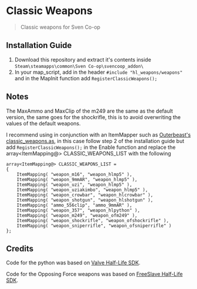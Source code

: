 # Classic Weapons
> Classic weapons for Sven Co-op

## Installation Guide

1. Download this repository and extract it's contents inside `Steam\steamapps\common\Sven Co-op\svencoop_addon\`
2. In your map_script, add in the header `#include "hl_weapons/weapons"` and in the MapInit function add `RegisterClassicWeapons();`

## Notes

The MaxAmmo and MaxClip of the m249 are the same as the default version, the same goes for the shockrifle, this is to avoid overwriting the values of the default weapons.

I recommend using in conjunction with an ItemMapper such as [Outerbeast's classic_weapons.as](https://github.com/Outerbeast/Entities-and-Gamemodes/blob/master/classic_weapons.as), in this case follow step 2 of the installation guide but add `RegisterClassicWeapons();` in the Enable function and replace the array<ItemMapping@> CLASSIC_WEAPONS_LIST
with the following
```
array<ItemMapping@> CLASSIC_WEAPONS_LIST = 
{
    ItemMapping( "weapon_m16", "weapon_hlmp5" ),
    ItemMapping( "weapon_9mmAR", "weapon_hlmp5" ),
    ItemMapping( "weapon_uzi", "weapon_hlmp5" ),
    ItemMapping( "weapon_uziakimbo", "weapon_hlmp5" ),
    ItemMapping( "weapon_crowbar", "weapon_hlcrowbar" ),
    ItemMapping( "weapon_shotgun", "weapon_hlshotgun" ),
    ItemMapping( "ammo_556clip", "ammo_9mmAR" ),
    ItemMapping( "weapon_357", "weapon_hlpython" ),
    ItemMapping( "weapon_m249", "weapon_ofm249" ),
    ItemMapping( "weapon_shockrifle", "weapon_ofshockrifle" ),
    ItemMapping( "weapon_sniperrifle", "weapon_ofsniperrifle" )
};
```

## Credits

Code for the python  was based on [Valve Half-Life SDK](https://github.com/ValveSoftware/halflife).

Code for the Opposing Force weapons was based on [FreeSlave Half-Life SDK](https://github.com/FreeSlave/hlsdk-xash3d).
